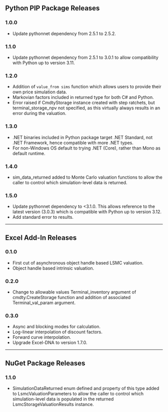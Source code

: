 
## Python PIP Package Releases
### 1.0.0
* Update pythonnet dependency from 2.5.1 to 2.5.2.

### 1.1.0
* Update pythonnet dependency from 2.5.1 to 3.0.1 to allow compatibility with Python up to version 3.11.

### 1.2.0
* Addition of `value_from sims` function which allows users to provide their
own price simulation data.
* Markovian factors included in returned type for both C# and Python.
* Error raised if CmdtyStorage instance created with step ratchets, but 
terminal_storage_npv not specified, as this virtually always results in an 
error during the valuation.

### 1.3.0
* .NET binaries included in Python package target .NET Standard, not .NET Framework, hence compatible with
more .NET types.
* For non-Windows OS default to trying .NET (Core), rather than Mono as default runtime.

### 1.4.0
* sim_data_returned added to Monte Carlo valuation functions to allow the caller to control which simulation-level
data is returned.

### 1.5.0
* Update pythonnet dependency to <3.1.0. This allows reference to the latest version (3.0.3) which is compatible with Python up to version 3.12.
* Add standard error to results.

---
## Excel Add-In Releases

### 0.1.0
* First cut of asynchronous object handle based LSMC valuation.
* Object handle based intrinsic valuation.

### 0.2.0
* Change to allowable values Terminal_inventory argument of cmdty.CreateStorage function and addition of
associated Terminal_val_param argument.

### 0.3.0
* Async and blocking modes for calculation.
* Log-linear interpolation of discount factors.
* Forward curve interpolation.
* Upgrade Excel-DNA to version 1.7.0.

---
## NuGet Package Releases
### 1.1.0
* SimulationDataReturned enum defined and property of this type added to LsmcValuationParameters to allow the caller to control which simulation-level
data is populated in the returned LsmcStorageValuationResults instance.
